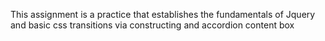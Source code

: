 <p>
	This assignment is a practice that establishes the fundamentals of Jquery and basic css transitions via constructing and accordion content box

</p>